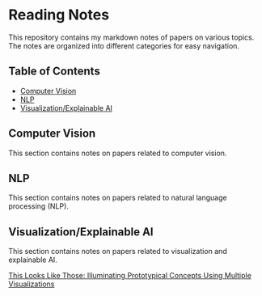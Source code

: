 # Reading Notes

This repository contains my markdown notes of papers on various topics. The notes are organized into different categories for easy navigation.

## Table of Contents

- [Computer Vision](#computer-vision)
- [NLP](#nlp)
- [Visualization/Explainable AI](#visualizationexplainable-ai)


## Computer Vision

This section contains notes on papers related to computer vision.

## NLP

This section contains notes on papers related to natural language processing (NLP).

## Visualization/Explainable AI

This section contains notes on papers related to visualization and explainable AI.

[This Looks Like Those: Illuminating Prototypical Concepts Using Multiple Visualizations](This%20Looks%20Like%20Those%3A%20Illuminating%20Prototypical%20Concepts%20Using%20Multiple%20Visualizations.md)


